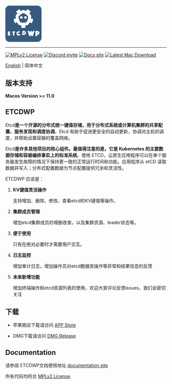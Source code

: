 ![ETCDWP](icon.png "ETCDWP")

---
[![MPLv2 License][6]][7]
[![Discord invite][8]][9]
[![Docs site][5]][3]
[![Latest Mac Download][10]][2]


[English]([./README.md) | 简体中文

## 版本支持

**Macos Version >= 11.0**


## ETCDWP

Etcd**是一个开源的分布式统一键值存储，用于分布式系统或计算机集群的共享配置、服务发现和调度协调**。Etcd 有助于促进更安全的自动更新，协调对主机的调度，并帮助设置容器的覆盖网络。

Etcd**是许多其他项目的核心组件。最值得注意的是，它是 Kubernetes 的主要数据存储和容器编排事实上的标准系统**。使用 ETCD，云原生应用程序可以在单个服务器发生故障的情况下保持更一致的正常运行时间和功能。应用程序从 etCD 读取数据并写入；分布式配置数据为节点配置提供冗余和灵活性。


ETCDWP 应该是：

1. **KV键值灵活操作**
    
    支持增加、删除、修改、查看etcd的KV键值等操作。

2. **集群成员管理**

    增加etcd集群成员的增删改查，以及集群资源、leader状态等。

3. **便于使用**

    只有在绝对必要时才需要用户交互。

4. **日志监控**

    增加审计日志，增加操作员对etcd数据库操作等异常和结果信息的反馈

5. **未来新增功能**

    增加终端操作和etcd资源列表的使用，欢迎大家评论反馈issues，我们会密切关注


## 下载

- 苹果商店下载请访问 [APP Store][1]


- DMG下载请访问 [DMG Release][2]


## Documentation

请参阅 ETCDWP文档使用地址 [documentation site][3]

所有代码均符合 [MPLv2 License][4].

[1]: https://apps.apple.com/cn/app/etcdwp/id1617626187?mt=12
[2]: https://github.com/workpieces/etcdWpSite/releases
[3]: https://github.com/workpieces/etcdWpSite/wiki
[4]: https://github.com/workpieces/etcdWpSite/blob/main/LICENSE
[5]: https://img.shields.io/badge/Docs-Learn%20more-ffc7c7
[6]: https://img.shields.io/badge/license-MPLv2-blue.svg?style=flat-square
[7]: https://www.mozilla.org/MPL/2.0/
[8]: https://img.shields.io/badge/Discord-Come%20and%20chill-blue
[9]: https://github.com/workpieces/etcdWpSite/issues
[10]: https://img.shields.io/teamcity/https/build.syncthing.net/s/Syncthing_BuildMac.svg?style=flat-square&label=mac+build

